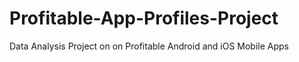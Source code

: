 # Profitable-App-Profiles-Project
 Data Analysis Project on on Profitable Android and iOS Mobile Apps
